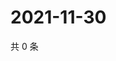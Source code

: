 # 2021-11-30

共 0 条

<!-- BEGIN WEIBO -->
<!-- 最后更新时间 Tue Nov 30 2021 14:00:41 GMT+0800 (China Standard Time) -->

<!-- END WEIBO -->
